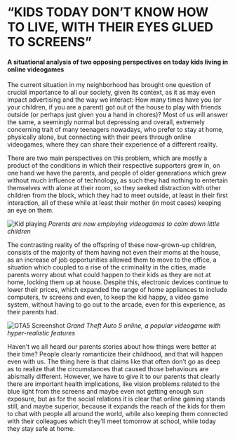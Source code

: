 # “KIDS TODAY DON’T KNOW HOW TO LIVE, WITH THEIR EYES GLUED TO SCREENS”
#### A situational analysis of two opposing perspectives on today kids living in online videogames

The current situation in my neighborhood has brought one question of crucial importance to all our society, given its context, as it as may even impact advertising and the way we interact: How many times have you (or your children, if you are a parent) got out of the house to play with friends outside (or perhaps just given you a hand in chores)? Most of us will answer the same, a seemingly normal but depressing and overall, extremely concerning trait of many teenagers nowadays, who prefer to stay at home, physically alone, but connecting with their peers through online videogames, where they can share their experience of a different reality.

There are two main perspectives on this problem, which are mostly a product of the conditions in which their respective supporters grew in, on one hand we have the parents, and people of older generations which grew without much influence of technology, as such they had nothing to entertain themselves with alone at their room, so they seeked distraction with other children from the block, which they had to meet outside, at least in their first interaction, all of these while at least their mother (in most cases) keeping an eye on them.

![Kid playing](https://4.bp.blogspot.com/-Olt8shhbyS8/VfF_Mz0MEII/AAAAAAAAARI/oNaZxkrBYAQ/s1600/iPadPro_Lifestyle-Gaming-PRINT.tif)
*Parents are now employing videogames to calm down little children*

The contrasting reality of the offspring of these now-grown-up children, consists of the majority of them having not even their moms at the house, as an increase of job opportunities allowed them to move to the office, a situation which coupled to a rise of the criminality in the cities, made parents worry about what could happen to their kids as they are not at home, locking them up at house. Despite this, electronic devices continue to lower their prices, which expanded the range of home appliances to include computers, tv screens and even, to keep the kid happy, a video game system, without having to go out to the arcade, even for this experience, as their parents had.

![GTA5 Screenshot](https://cdn.wccftech.com/wp-content/uploads/2013/08/vlc-2013-08-17-22-47-53-16.png)
*Grand Theft Auto 5 online, a popular videogame with hyper-realistic features*

Haven’t we all heard our parents stories about how things were better at their time? People clearly romanticize their childhood, and that will happen even with us. The thing here is that claims like that often don’t go as deep as to realize that the circumstances that caused those behaviours are abismally different. However, we have to give it to our parents that clearly there are important health implications, like vision problems related to the blue light from the screens and maybe even not getting enough sun exposure, but as for the social relations it is clear that online gaming stands still, and maybe superior, because it expands the reach of the kids for them to chat with people all around the world, while also keeping them connected with their colleagues which they’ll meet tomorrow at school, while today they stay safe at home.
